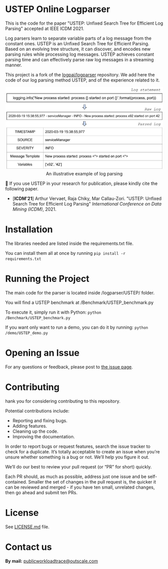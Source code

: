
# USTEP Online Logparser

This is the code for the paper "USTEP: Unfixed Search Tree for Efficient Log Parsing" accepted at IEEE ICDM 2021.

Log parsers learn to separate variable parts of a log message from the constant ones.
USTEP is an Unfixed Search Tree for Efficient Parsing. Based on an evolving tree structure, it can discover, and encodes new parsing rules while processing log messages. 
USTEP achieves constant parsing time and can effectively parse raw log messages in a streaming manner.

This project is a fork of the [logpai/logparser](https://github.com/logpai/logparser/) repository. We add here the code of our log parsing method USTEP, and of the experience related to it.

<p align="center"><img src="./docs/img/logparsing.jpg" width="502"><br>An illustrative example of log parsing</p>

:telescope: If you use USTEP in your research for publication, please kindly cite the following paper.
+ [**ICDM'21**] Arthur Vervaet, Raja Chiky, Mar Callau-Zori. "USTEP: Unfixed Search Tree for Efficient Log Parsing" *International Conference on Data Mining (ICDM)*, 2021.

# Installation

The libraries needed are listed inside the requirements.txt file.

You can install them all at once by running `pip install -r requirements.txt`

# Running the Project

The main code for the parser is located inside /logparser/USTEP/ folder.

You will find a USTEP benchmark at /Benchmark/USTEP_benchmark.py

To execute it, simply run it with Python: `python /Benchmark/USTEP_benchmark.py`

If you want only want to run a demo, you can do it by running: `python /demo/USTEP_demo.py`

# Opening an Issue

For any questions or feedback, please post to [the issue page](https://github.com/ArthurVOutscale/logparser/issues).

# Contributing

hank you for considering contributing to this repository.

Potential contributions include:

- Reporting and fixing bugs.
- Adding features.
- Cleaning up the code.
- Improving the documentation.

In order to report bugs or request features, search the issue tracker to check for a duplicate.
It’s totally acceptable to create an issue when you’re unsure whether
something is a bug or not. We’ll help you figure it out.

We’ll do our best to review your pull request (or “PR” for short) quickly.

Each PR should, as much as possible, address just one issue and be self-contained.
Smaller the set of changes in the pull request is, the quicker it can be reviewed and
merged - if you have ten small, unrelated changes, then go ahead and submit ten PRs.

# License

See [LICENSE.md](LICENSE.md) file.

# Contact us
**By mail:** publicworkloadtrace@outscale.com
